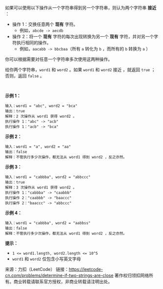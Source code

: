 如果可以使用以下操作从一个字符串得到另一个字符串，则认为两个字符串 **接近** ：

* 操作 1：交换任意两个 **现有** 字符。
    * 例如，```abcde -> aecdb```
* 操作 2：将一个 **现有** 字符的每次出现转换为另一个 **现有** 字符，并对另一个字符执行相同的操作。
    * 例如，```aacabb -> bbcbaa```（所有 ```a``` 转化为 ```b``` ，而所有的 ```b``` 转换为 ```a``` ）

你可以根据需要对任意一个字符串多次使用这两种操作。

给你两个字符串，```word1``` 和 ```word2``` 。如果 ```word1``` 和 ```word2``` 接近 ，就返回 ```true``` ；否则，返回 ```false``` 。

 

**示例 1：**
```
输入：word1 = "abc", word2 = "bca"
输出：true
解释：2 次操作从 word1 获得 word2 。
执行操作 1："abc" -> "acb"
执行操作 1："acb" -> "bca"
```
**示例 2：**
```
输入：word1 = "a", word2 = "aa"
输出：false
解释：不管执行多少次操作，都无法从 word1 得到 word2 ，反之亦然。
```
**示例 3：**
```
输入：word1 = "cabbba", word2 = "abbccc"
输出：true
解释：3 次操作从 word1 获得 word2 。
执行操作 1："cabbba" -> "caabbb"
执行操作 2："caabbb" -> "baaccc"
执行操作 2："baaccc" -> "abbccc"
```
**示例 4：**
```
输入：word1 = "cabbba", word2 = "aabbss"
输出：false
解释：不管执行多少次操作，都无法从 word1 得到 word2 ，反之亦然。
```

**提示：**

* ```1 <= word1.length, word2.length <= 10^5```
* ```word1``` 和 ```word2``` 仅包含小写英文字母

来源：力扣（LeetCode）
链接：https://leetcode-cn.com/problems/determine-if-two-strings-are-close
著作权归领扣网络所有。商业转载请联系官方授权，非商业转载请注明出处。
